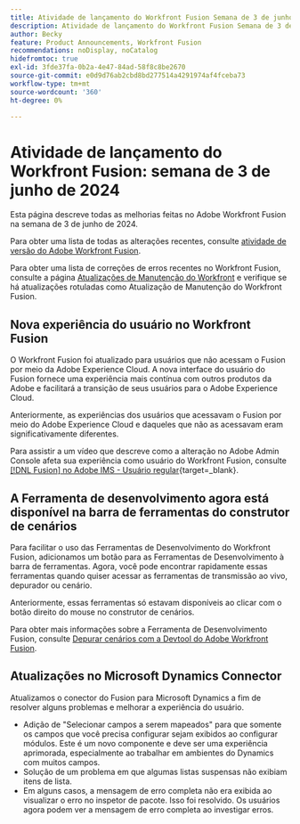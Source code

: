 ```yaml
---
title: Atividade de lançamento do Workfront Fusion Semana de 3 de junho de 2024
description: Atividade de lançamento do Workfront Fusion Semana de 3 de junho de 2024
author: Becky
feature: Product Announcements, Workfront Fusion
recommendations: noDisplay, noCatalog
hidefromtoc: true
exl-id: 3fde37fa-0b2a-4e47-84ad-58f8c8be2670
source-git-commit: e0d9d76ab2cbd8bd277514a4291974af4fceba73
workflow-type: tm+mt
source-wordcount: '360'
ht-degree: 0%

---
```


# Atividade de lançamento do Workfront Fusion: semana de 3 de junho de 2024

Esta página descreve todas as melhorias feitas no Adobe Workfront Fusion na semana de 3 de junho de 2024.

Para obter uma lista de todas as alterações recentes, consulte [atividade de versão do Adobe Workfront Fusion](/help/workfront-fusion/fusion-product-releases/fusion-release-activity.md).

Para obter uma lista de correções de erros recentes no Workfront Fusion, consulte a página [Atualizações de Manutenção do Workfront](https://experienceleague.adobe.com/docs/workfront-known-issues/releases/current-updates.html?lang=pt-BR) e verifique se há atualizações rotuladas como Atualização de Manutenção do Workfront Fusion.

## Nova experiência do usuário no Workfront Fusion

O Workfront Fusion foi atualizado para usuários que não acessam o Fusion por meio da Adobe Experience Cloud. A nova interface do usuário do Fusion fornece uma experiência mais contínua com outros produtos da Adobe e facilitará a transição de seus usuários para o Adobe Experience Cloud.

Anteriormente, as experiências dos usuários que acessavam o Fusion por meio do Adobe Experience Cloud e daqueles que não as acessavam eram significativamente diferentes.

Para assistir a um vídeo que descreve como a alteração no Adobe Admin Console afeta sua experiência como usuário do Workfront Fusion, consulte [[!DNL Fusion] no Adobe IMS - Usuário regular](https://video.tv.adobe.com/v/3412465/){target=_blank}.

## A Ferramenta de desenvolvimento agora está disponível na barra de ferramentas do construtor de cenários

Para facilitar o uso das Ferramentas de Desenvolvimento do Workfront Fusion, adicionamos um botão para as Ferramentas de Desenvolvimento à barra de ferramentas. Agora, você pode encontrar rapidamente essas ferramentas quando quiser acessar as ferramentas de transmissão ao vivo, depurador ou cenário.

Anteriormente, essas ferramentas só estavam disponíveis ao clicar com o botão direito do mouse no construtor de cenários.

Para obter mais informações sobre a Ferramenta de Desenvolvimento Fusion, consulte [Depurar cenários com a Devtool do Adobe Workfront Fusion](/help/workfront-fusion/manage-scenarios/debug-a-scenario.md).

## Atualizações no Microsoft Dynamics Connector

Atualizamos o conector do Fusion para Microsoft Dynamics a fim de resolver alguns problemas e melhorar a experiência do usuário.

* Adição de &quot;Selecionar campos a serem mapeados&quot; para que somente os campos que você precisa configurar sejam exibidos ao configurar módulos. Este é um novo componente e deve ser uma experiência aprimorada, especialmente ao trabalhar em ambientes do Dynamics com muitos campos.
* Solução de um problema em que algumas listas suspensas não exibiam itens de lista.
* Em alguns casos, a mensagem de erro completa não era exibida ao visualizar o erro no inspetor de pacote. Isso foi resolvido. Os usuários agora podem ver a mensagem de erro completa ao investigar erros.
